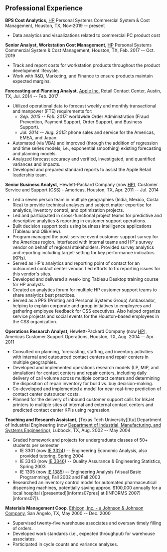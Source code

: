 ## Professional Experience

**BPS Cost Analytics**, [HP][hp] Personal Systems Commercial System & Cost Management,
Houston, TX, Nov-2019 -- present

* Data analytics and visualizations related to commercial PC product cost

**Senior Analyst, Workstation Cost Management**, [HP][hp] Personal Systems Commercial System & Cost Management, 
Houston, TX, Feb. 2017 -- Oct. 2019

* Track and report costs for workstation products throughout the product
  development lifecycle.
* Work with R&D, Marketing, and Finance to ensure products maintain expected
  margins.

**Forecasting and Planning Analyst**, [Apple Inc.][apple] Retail Contact Center, 
Austin, TX, Jul. 2014 -- Feb. 2017

* Utilized operational data to forecast weekly and monthly transactional and 
  manpower (FTE) requirements for: 
    * *Sep. 2015 -- Feb. 2017:*  worldwide Order Administration (Fraud Prevention, 
      Payment Support, Order Support, and Business Support). 
    * *Jul. 2014 -- Aug. 2015:*  phone sales and service for the Americas, EMEA,
      and Japan.
* Automated (via VBA) and improved (through the addition of regression and 
  time series models, i.e., exponential smoothing) existing forecasting and 
  planning models.
* Analyzed forecast accuracy and verified, investigated, and quantified variances
  and impacts.
* Developed and prepared standard reports to assist the Apple Retail leadership 
  team.

**Senior Business Analyst**, Hewlett-Packard Company (now [HP][hp]), 
Customer Service and Support (CSS) - Americas, 
Houston, TX, Apr. 2011 -- Jul. 2014

* Led a seven person team in multiple geographies (India, Mexico, Costa Rica) to 
  provide technical analyses and subject matter expertise for analytics, 
  inventory control, and optimization projects.
* Led and participated in cross-functional project teams for predictive and 
  descriptive analytics & reporting in customer support operations.
* Built decision support tools using business intelligence applications
  (Tableau and QlikView).
* Program managed the post-service event customer support survey for the 
  Americas region. Interfaced with internal teams and HP's survey vendor on 
  behalf of regional stakeholders.  Provided survey analytics and reporting 
  including target-setting for key performance indicators (KPIs).
* Served as HP's analytics and reporting point of contact for an outsourced 
  contact center vendor. Led efforts to fix reporting issues for this vendor's
  sites.
* Developed and delivered a week-long Tableau Desktop training course for HP 
  analysts.
* Created an analytics forum for multiple HP customer support teams to share
  analytics best practices.
* Served as a PPS (Printing and Personal Systems Group) Ambassador, helping to
  explain corporate and group initiatives to employees and gathering employee
  feedback for CSS executives.  Also helped organize service projects and social 
  events for the Houston-based employees in the CSS organization. 

**Operations Research Analyst**, Hewlett-Packard Company (now [HP][hp]), Americas Customer 
Support Operations, Houston, TX, Aug. 2004 -- Apr. 
2011

* Consulted on planning, forecasting, staffing, and inventory activities with 
  internal and outsourced contact centers and repair centers in multiple 
  geographies.
* Developed and implemented operations research models (LP, MIP, and 
  simulation) for contact centers and repair centers, including daily delivery 
  of call volume across multiple contact centers and determining the disposition 
  of repair inventory for build vs. buy decision-making.
* Co-developed and implemented a model for near real-time prediction of 
  contact center outsourcer costs.
* Planned for the delivery of inbound customer support calls for InkJet printers
  to multiple sites of internal and external contact centers and predicted 
  contact center KPIs using regression.

**Teaching and Research Assistant**, [Texas Tech University][ttu] Department of 
 Industrial Engineering (now [Department of Industrial, Manufacturing, and Systems Engineering][ttuie]), Lubbock, TX, Aug. 2002 -- May 2004

* Graded homework and projects for undergraduate classes of 50+ students per 
  semester
    * IE 3301 (now [IE 3324][ie2324]) -- Engineering Economic Analysis, also
    provided tutoring, Spring 2004
    * IE 3343 (now [IE 3346][ie3346]) -- Quality Assurance & Engineering 
    Statistics, Spring 2003
    * IE 1305 (now [IE 1385][ie1385]) -- Engineering Analysis (Visual Basic 
    Programming), Fall 2002 and Fall 2003
* Researched an inventory control model for automated pharmaceutical dispensing
  machines, potentially saving approx. $100,000 annually for a local hospital
  ([presented][informs07pres] at [INFORMS 2007][informs07]).

**Materials Management Coop**, [Ethicon, Inc. - a Johnson & Johnson 
Company][ethicon], San Angelo, TX, May 2000 -- Dec. 2000

* Supervised twenty-five warehouse associates and oversaw timely filling of 
  orders.
* Developed work standards (i.e., expected throughput) for warehouse associates.
* Participated in cycle counts and variance analyses.

[hp]: https://www.hp.com/
[apple]: https://www.apple.com/
[ttuie]: https://www.depts.ttu.edu/imse/
[ie2324]: https://catalog.ttu.edu/preview_course_nopop.php?catoid=2&coid=9209
[ie3346]: https://catalog.ttu.edu/preview_course_nopop.php?catoid=2&coid=9217
[ie1385]: https://catalog.ttu.edu/preview_course_nopop.php?catoid=2&coid=9206
[ethicon]: https://www.ethicon.com/
